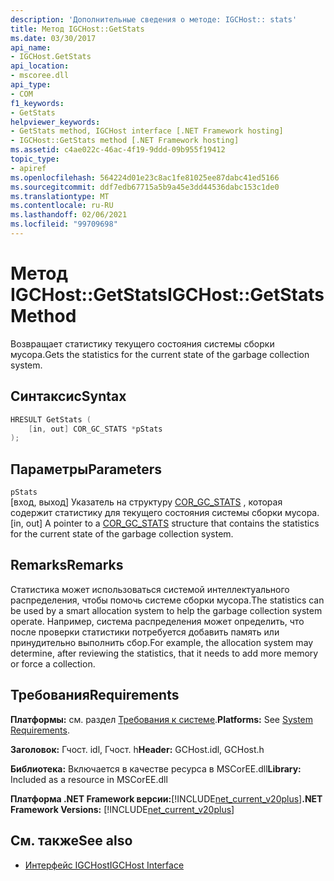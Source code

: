 ```yaml
---
description: 'Дополнительные сведения о методе: IGCHost:: stats'
title: Метод IGCHost::GetStats
ms.date: 03/30/2017
api_name:
- IGCHost.GetStats
api_location:
- mscoree.dll
api_type:
- COM
f1_keywords:
- GetStats
helpviewer_keywords:
- GetStats method, IGCHost interface [.NET Framework hosting]
- IGCHost::GetStats method [.NET Framework hosting]
ms.assetid: c4ae022c-46ac-4f19-9ddd-09b955f19412
topic_type:
- apiref
ms.openlocfilehash: 564224d01e23c8ac1fe81025ee87dabc41ed5166
ms.sourcegitcommit: ddf7edb67715a5b9a45e3dd44536dabc153c1de0
ms.translationtype: MT
ms.contentlocale: ru-RU
ms.lasthandoff: 02/06/2021
ms.locfileid: "99709698"
---
```

# <a name="igchostgetstats-method"></a><span data-ttu-id="8d944-103">Метод IGCHost::GetStats</span><span class="sxs-lookup"><span data-stu-id="8d944-103">IGCHost::GetStats Method</span></span>

<span data-ttu-id="8d944-104">Возвращает статистику текущего состояния системы сборки мусора.</span><span class="sxs-lookup"><span data-stu-id="8d944-104">Gets the statistics for the current state of the garbage collection system.</span></span>  
  
## <a name="syntax"></a><span data-ttu-id="8d944-105">Синтаксис</span><span class="sxs-lookup"><span data-stu-id="8d944-105">Syntax</span></span>  
  
```cpp  
HRESULT GetStats (  
    [in, out] COR_GC_STATS *pStats  
);  
```  
  
## <a name="parameters"></a><span data-ttu-id="8d944-106">Параметры</span><span class="sxs-lookup"><span data-stu-id="8d944-106">Parameters</span></span>  

 `pStats`  
 <span data-ttu-id="8d944-107">[вход, выход] Указатель на структуру [COR_GC_STATS](cor-gc-stats-structure.md) , которая содержит статистику для текущего состояния системы сборки мусора.</span><span class="sxs-lookup"><span data-stu-id="8d944-107">[in, out] A pointer to a [COR_GC_STATS](cor-gc-stats-structure.md) structure that contains the statistics for the current state of the garbage collection system.</span></span>  
  
## <a name="remarks"></a><span data-ttu-id="8d944-108">Remarks</span><span class="sxs-lookup"><span data-stu-id="8d944-108">Remarks</span></span>  

 <span data-ttu-id="8d944-109">Статистика может использоваться системой интеллектуального распределения, чтобы помочь системе сборки мусора.</span><span class="sxs-lookup"><span data-stu-id="8d944-109">The statistics can be used by a smart allocation system to help the garbage collection system operate.</span></span> <span data-ttu-id="8d944-110">Например, система распределения может определить, что после проверки статистики потребуется добавить память или принудительно выполнить сбор.</span><span class="sxs-lookup"><span data-stu-id="8d944-110">For example, the allocation system may determine, after reviewing the statistics, that it needs to add more memory or force a collection.</span></span>  
  
## <a name="requirements"></a><span data-ttu-id="8d944-111">Требования</span><span class="sxs-lookup"><span data-stu-id="8d944-111">Requirements</span></span>  

 <span data-ttu-id="8d944-112">**Платформы:** см. раздел [Требования к системе](../../get-started/system-requirements.md).</span><span class="sxs-lookup"><span data-stu-id="8d944-112">**Platforms:** See [System Requirements](../../get-started/system-requirements.md).</span></span>  
  
 <span data-ttu-id="8d944-113">**Заголовок:** Гчост. idl, Гчост. h</span><span class="sxs-lookup"><span data-stu-id="8d944-113">**Header:** GCHost.idl, GCHost.h</span></span>  
  
 <span data-ttu-id="8d944-114">**Библиотека:** Включается в качестве ресурса в MSCorEE.dll</span><span class="sxs-lookup"><span data-stu-id="8d944-114">**Library:** Included as a resource in MSCorEE.dll</span></span>  
  
 <span data-ttu-id="8d944-115">**Платформа .NET Framework версии:**[!INCLUDE[net_current_v20plus](../../../../includes/net-current-v20plus-md.md)]</span><span class="sxs-lookup"><span data-stu-id="8d944-115">**.NET Framework Versions:** [!INCLUDE[net_current_v20plus](../../../../includes/net-current-v20plus-md.md)]</span></span>  
  
## <a name="see-also"></a><span data-ttu-id="8d944-116">См. также</span><span class="sxs-lookup"><span data-stu-id="8d944-116">See also</span></span>

- [<span data-ttu-id="8d944-117">Интерфейс IGCHost</span><span class="sxs-lookup"><span data-stu-id="8d944-117">IGCHost Interface</span></span>](igchost-interface.md)
